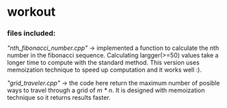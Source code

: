 # workout

### files included:

_"nth_fibonacci_number.cpp"_ -> implemented a function to calculate the nth number in the fibonacci sequence. Calculating largger(>=50) values take a longer time to compute with the standard method. This version uses memoization technique to speed up computation and it works well :).

_"grid_traveler.cpp"_ -> the code here return the maximum number of posible ways to travel through a grid of _m * n_. It is designed with memoization technique so it returns results faster.

